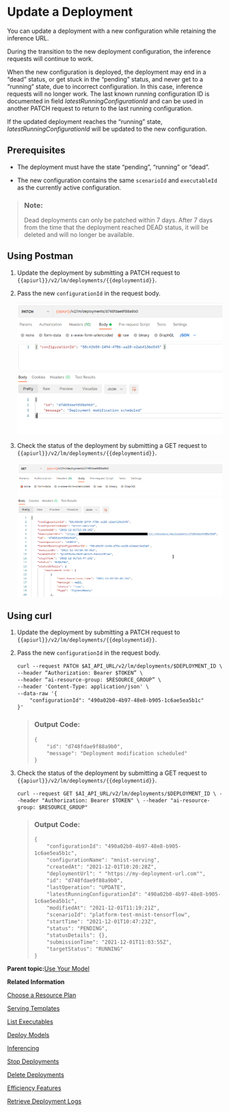 <!-- loio9789ddda860e4056b12efa892e6e4e1b -->

# Update a Deployment

You can update a deployment with a new configuration while retaining the inference URL.

During the transition to the new deployment configuration, the inference requests will continue to work.

When the new configuration is deployed, the deployment may end in a “dead” status, or get stuck in the “pending” status, and never get to a “running” state, due to incorrect configuration. In this case, inference requests will no longer work. The last known running configuration ID is documented in field *latestRunningConfigurationId* and can be used in another PATCH request to return to the last running configuration.

If the updated deployment reaches the “running” state, *latestRunningConfigurationId* will be updated to the new configuration.



<a name="loio9789ddda860e4056b12efa892e6e4e1b__section_tzq_bcv_trb"/>

## Prerequisites

-   The deployment must have the state “pending”, “running” or “dead”.

-   The new configuration contains the same `scenarioId` and `executableId` as the currently active configuration.


> ### Note:  
> Dead deployments can only be patched within 7 days. After 7 days from the time that the deployment reached DEAD status, it will be deleted and will no longer be available.



<a name="loio9789ddda860e4056b12efa892e6e4e1b__section_qsy_bcv_trb"/>

## Using Postman

1.  Update the deployment by submitting a PATCH request to `{{apiurl}}/v2/lm/deployments/{{deploymentid}}`.

2.  Pass the new `configurationId` in the request body.

    ![](images/Update_Deployment_configurationId_36003ff.png)

3.  Check the status of the deployment by submitting a GET request to `{{apiurl}}/v2/lm/deployments/{{deploymentid}}`.

    ![](images/Check_Deployment_Status_b293efa.png)




<a name="loio9789ddda860e4056b12efa892e6e4e1b__section_qbz_bcv_trb"/>

## Using curl

1.  Update the deployment by submitting a PATCH request to `{{apiurl}}/v2/lm/deployments/{{deploymentid}}`.

2.  Pass the new `configurationId` in the request body.

    ```
    curl --request PATCH $AI_API_URL/v2/lm/deployments/$DEPLOYMENT_ID \
    --header “Authorization: Bearer $TOKEN” \
    --header “ai-resource-group: $RESOURCE_GROUP” \
    --header 'Content-Type: application/json' \
    --data-raw '{
        "configurationId": "490a02b0-4b97-48e8-b905-1c6ae5ea5b1c"
    }'
    
    ```

    > ### Output Code:  
    > ```
    > {
    >     "id": "d748fdae9f88a9b0",
    >     "message": "Deployment modification scheduled"
    > }
    > 
    > ```

3.  Check the status of the deployment by submitting a GET request to `{{apiurl}}/v2/lm/deployments/{{deploymentid}}`.

    ```
    curl --request GET $AI_API_URL/v2/lm/deployments/$DEPLOYMENT_ID \ --header "Authorization: Bearer $TOKEN" \ --header "ai-resource-group: $RESOURCE_GROUP"
    ```

    > ### Output Code:  
    > ```
    > {
    >     "configurationId": "490a02b0-4b97-48e8-b905-1c6ae5ea5b1c",
    >     "configurationName": "mnist-serving",
    >     "createdAt": "2021-12-01T10:20:28Z",
    >     "deploymentUrl": " "https://my-deployment-url.com"",
    >     "id": "d748fdae9f88a9b0",
    >     "lastOperation": "UPDATE",
    >     "latestRunningConfigurationId": "490a02b0-4b97-48e8-b905-1c6ae5ea5b1c",
    >     "modifiedAt": "2021-12-01T11:19:21Z",
    >     "scenarioId": "platform-test-mnist-tensorflow",
    >     "startTime": "2021-12-01T10:47:23Z",
    >     "status": "PENDING",
    >     "statusDetails": {},
    >     "submissionTime": "2021-12-01T11:03:55Z",
    >     "targetStatus": "RUNNING"
    > }
    > 
    > ```


**Parent topic:**[Use Your Model](use-your-model-7f93e8f.md "You deploy your AI learning model to run inferences against it.")

**Related Information**  


[Choose a Resource Plan](choose-a-resource-plan-abd672f.md "You can configure SAP AI Core to use different infrastructure resources for different tasks, based on demand. SAP AI Core provides several preconfigured infrastructure bundles called “resource plans” for this purpose.")

[Serving Templates](serving-templates-20a8667.md "You use serving templates to manage your serving instances at the level of the main tenant. Serving templates define how a model is to be deployed.")

[List Executables](list-executables-6af8e60.md "An executable is a template that is instantiated for a purpose, such as training a model or creating a deployment. You can list all of the executables in a resource group and get details of specific executables from a resource group. Serving templates are mapped to deployment executables.")

[Deploy Models](deploy-models-dd16e8e.md "")

[Inferencing](inferencing-e348ecf.md "")

[Stop Deployments](stop-deployments-b7d2577.md " ")

[Delete Deployments](delete-deployments-0193d17.md " ")

[Efficiency Features](efficiency-features-9fad26a.md "Discover features of the SAP AI Core runtime that improve efficiency and help manage resource consumption.")

[Retrieve Deployment Logs](retrieve-deployment-logs-4c86b88.md "accessed in the deployment and execution logs.")

